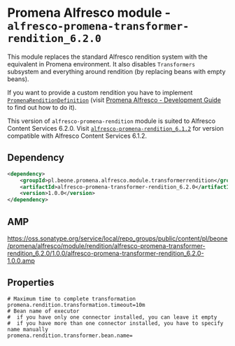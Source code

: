 # Promena Alfresco module - `alfresco-promena-transformer-rendition_6.2.0`
This module replaces the standard Alfresco rendition system with the equivalent in Promena environment. It also disables `Transformers` subsystem and everything around rendition (by replacing beans with empty beans).

If you want to provide a custom rendition you have to implement [`PromenaRenditionDefinition`](../alfresco-promena-lib-transformer-rendition/src/main/kotlin/pl/beone/promena/alfresco/lib/rendition/contract/rendition/definition/PromenaRenditionDefinition.kt) (visit [Promena Alfresco - Development Guide](./../../DEVELOPMENT-GUIDE.md) to find out how to do it).

This version of `alfresco-promena-rendition` module is suited to Alfresco Content Services 6.2.0. Visit [`alfresco-promena-rendition_6.1.2`](./../alfresco-promena-rendition_6.1.2) for version compatible with Alfresco Content Services 6.1.2.

## Dependency
```xml
<dependency>
    <groupId>pl.beone.promena.alfresco.module.transformerrendition</groupId>
    <artifactId>alfresco-promena-transformer-rendition_6.2.0</artifactId>
    <version>1.0.0</version>
</dependency>
```

## AMP
https://oss.sonatype.org/service/local/repo_groups/public/content/pl/beone/promena/alfresco/module/rendition/alfresco-promena-transformer-rendition_6.2.0/1.0.0/alfresco-promena-transformer-rendition_6.2.0-1.0.0.amp

## Properties
```properties
# Maximum time to complete transformation
promena.rendition.transformation.timeout=10m
# Bean name of executor
#  if you have only one connector installed, you can leave it empty
#  if you have more than one connector installed, you have to specify name manually
promena.rendition.transformer.bean.name=
```